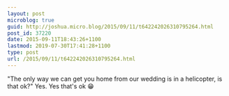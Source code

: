 ```yaml
---
layout: post
microblog: true
guid: http://joshua.micro.blog/2015/09/11/t642242026310795264.html
post_id: 37220
date: 2015-09-11T18:43:26+1100
lastmod: 2019-07-30T17:41:28+1100
type: post
url: /2015/09/11/t642242026310795264.html
---
```

"The only way we can get you home from our wedding is in a helicopter, is that ok?" Yes. Yes that's ok 😁
